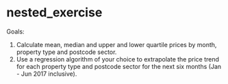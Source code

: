 # nested_exercise

Goals:
1. Calculate mean, median and upper and lower quartile prices by month, property type and postcode sector.
2. Use a regression algorithm of your choice to extrapolate the price trend for each property type and postcode sector for the next six months (Jan - Jun 2017 inclusive).
